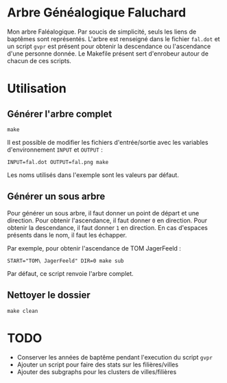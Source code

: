 Arbre Généalogique Faluchard
============================

Mon arbre Faléalogique. Par soucis de simplicité, seuls les liens de baptêmes
sont représentés. L'arbre est renseigné dans le fichier `fal.dot` et un script
`gvpr` est présent pour obtenir la descendance ou l'ascendance d'une personne
donnée. Le Makefile présent sert d'enrobeur autour de chacun de ces scripts.

# Utilisation

## Générer l'arbre complet

```
make
```

Il est possible de modifier les fichiers d'entrée/sortie avec les variables
d'environnement `INPUT` et `OUTPUT` :

```
INPUT=fal.dot OUTPUT=fal.png make
```

Les noms utilisés dans l'exemple sont les valeurs par défaut.

## Générer un sous arbre

Pour générer un sous arbre, il faut donner un point de départ et une direction.
Pour obtenir l'ascendance, il faut donner `0` en direction.
Pour obtenir la descendance, il faut donner `1` en direction.
En cas d'espaces présents dans le nom, il faut les échapper.

Par exemple, pour obtenir l'ascendance de TOM JagerFeeld :

```
START="TOM\ JagerFeeld" DIR=0 make sub
```

Par défaut, ce script renvoie l'arbre complet.

## Nettoyer le dossier

```
make clean
```

# TODO

- Conserver les années de baptême pendant l'execution du script `gvpr`
- Ajouter un script pour faire des stats sur les filières/villes
- Ajouter des subgraphs pour les clusters de villes/filières
